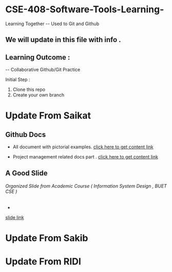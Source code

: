 # CSE-408-Software-Tools-Learning-
Learning Together -- Used to Git and Github 

## We will update in this file with info . 

## Learning Outcome : 
-- Collaborative Github/Git Practice

Initial Step :
1. Clone this repo
2. Create your own branch 


# Update From Saikat

## Github Docs
- All document with pictorial examples.
[click here to get content link ](https://docs.github.com/en/get-started/quickstart/github-flow)

- Project management related docs part .
[click here to get content link ](https://docs.github.com/en/issues/guides)

## A Good Slide 
###### Organized Slide from Academic Course ( Information System Design , BUET CSE )
-
[slide link](https://docs.google.com/presentation/d/1gKj30k_fpNk-U4FozyUhxcfZqWG9HTtv/edit#slide=id.p1)



# Update From Sakib

# Update From RIDI
